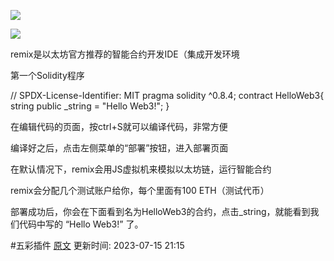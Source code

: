

![](https://www.wtf.academy/assets/images/1-1-59ec4df354181363259759212e42dad1.png)

![](https://www.wtf.academy/assets/images/1-2-e3548890cecc06c795a172d811ccc0e6.png)

remix是以太坊官方推荐的智能合约开发IDE（集成开发环境

第一个Solidity程序

// SPDX-License-Identifier: MIT
pragma solidity ^0.8.4;
contract HelloWeb3{
string public _string = "Hello Web3!";
}

在编辑代码的页面，按ctrl+S就可以编译代码，非常方便

编译好之后，点击左侧菜单的“部署”按钮，进入部署页面

在默认情况下，remix会用JS虚拟机来模拟以太坊链，运行智能合约

remix会分配几个测试账户给你，每个里面有100 ETH（测试代币）

部署成功后，你会在下面看到名为HelloWeb3的合约，点击_string，就能看到我们代码中写的 “Hello Web3!” 了。


 #五彩插件 [原文](https://www.wtf.academy/solidity-start/HelloWeb3/)
更新时间: 2023-07-15 21:15